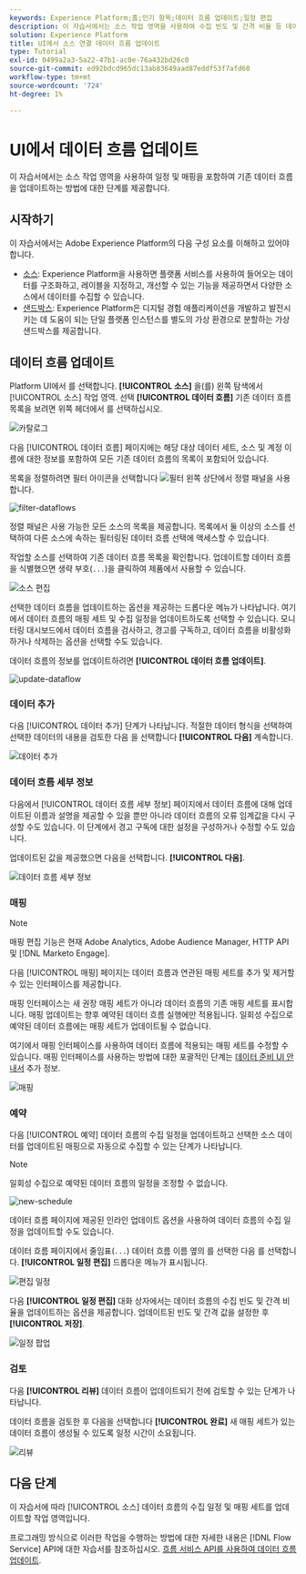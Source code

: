 ```yaml
---
keywords: Experience Platform;홈;인기 항목;데이터 흐름 업데이트;일정 편집
description: 이 자습서에서는 소스 작업 영역을 사용하여 수집 빈도 및 간격 비율 등 데이터 흐름 일정을 업데이트하는 단계에 대해 설명합니다.
solution: Experience Platform
title: UI에서 소스 연결 데이터 흐름 업데이트
type: Tutorial
exl-id: 0499a2a3-5a22-47b1-ac0e-76a432bd26c0
source-git-commit: ed92bdcd965dc13ab83649aad87eddf53f7afd60
workflow-type: tm+mt
source-wordcount: '724'
ht-degree: 1%

---
```


# UI에서 데이터 흐름 업데이트

이 자습서에서는 소스 작업 영역을 사용하여 일정 및 매핑을 포함하여 기존 데이터 흐름을 업데이트하는 방법에 대한 단계를 제공합니다.

## 시작하기

이 자습서에서는 Adobe Experience Platform의 다음 구성 요소를 이해하고 있어야 합니다.

* [소스](../../home.md): Experience Platform을 사용하면 플랫폼 서비스를 사용하여 들어오는 데이터를 구조화하고, 레이블을 지정하고, 개선할 수 있는 기능을 제공하면서 다양한 소스에서 데이터를 수집할 수 있습니다.
* [샌드박스](../../../sandboxes/home.md): Experience Platform은 디지털 경험 애플리케이션을 개발하고 발전시키는 데 도움이 되는 단일 플랫폼 인스턴스를 별도의 가상 환경으로 분할하는 가상 샌드박스를 제공합니다.

## 데이터 흐름 업데이트

Platform UI에서 를 선택합니다. **[!UICONTROL 소스]** 을(를) 왼쪽 탐색에서 [!UICONTROL 소스] 작업 영역. 선택 **[!UICONTROL 데이터 흐름]** 기존 데이터 흐름 목록을 보려면 위쪽 헤더에서 를 선택하십시오.

![카탈로그](../../images/tutorials/update-dataflows/catalog.png)

다음 [!UICONTROL 데이터 흐름] 페이지에는 해당 대상 데이터 세트, 소스 및 계정 이름에 대한 정보를 포함하여 모든 기존 데이터 흐름의 목록이 포함되어 있습니다.

목록을 정렬하려면 필터 아이콘을 선택합니다 ![필터](../../images/tutorials/update/filter.png) 왼쪽 상단에서 정렬 패널을 사용합니다.

![filter-dataflows](../../images/tutorials/update-dataflows/filter-dataflows.png)

정렬 패널은 사용 가능한 모든 소스의 목록을 제공합니다. 목록에서 둘 이상의 소스를 선택하여 다른 소스에 속하는 필터링된 데이터 흐름 선택에 액세스할 수 있습니다.

작업할 소스를 선택하여 기존 데이터 흐름 목록을 확인합니다. 업데이트할 데이터 흐름을 식별했으면 생략 부호(`...`)을 클릭하여 제품에서 사용할 수 있습니다.

![소스 편집](../../images/tutorials/update-dataflows/edit-source.png)

선택한 데이터 흐름을 업데이트하는 옵션을 제공하는 드롭다운 메뉴가 나타납니다. 여기에서 데이터 흐름의 매핑 세트 및 수집 일정을 업데이트하도록 선택할 수 있습니다. 모니터링 대시보드에서 데이터 흐름을 검사하고, 경고를 구독하고, 데이터 흐름을 비활성화하거나 삭제하는 옵션을 선택할 수도 있습니다.

데이터 흐름의 정보를 업데이트하려면 **[!UICONTROL 데이터 흐름 업데이트]**.

![update-dataflow](../../images/tutorials/update-dataflows/update-dataflow.png)

### 데이터 추가

다음 [!UICONTROL 데이터 추가] 단계가 나타납니다. 적절한 데이터 형식을 선택하여 선택한 데이터의 내용을 검토한 다음 을 선택합니다 **[!UICONTROL 다음]** 계속합니다.

![데이터 추가](../../images/tutorials/update-dataflows/add-data.png)

### 데이터 흐름 세부 정보

다음에서 [!UICONTROL 데이터 흐름 세부 정보] 페이지에서 데이터 흐름에 대해 업데이트된 이름과 설명을 제공할 수 있을 뿐만 아니라 데이터 흐름의 오류 임계값을 다시 구성할 수도 있습니다. 이 단계에서 경고 구독에 대한 설정을 구성하거나 수정할 수도 있습니다.

업데이트된 값을 제공했으면 다음을 선택합니다. **[!UICONTROL 다음]**.

![데이터 흐름 세부 정보](../../images/tutorials/update-dataflows/dataflow-detail.png)

### 매핑

>[!NOTE]
>
>매핑 편집 기능은 현재 Adobe Analytics, Adobe Audience Manager, HTTP API 및 [!DNL Marketo Engage].

다음 [!UICONTROL 매핑] 페이지는 데이터 흐름과 연관된 매핑 세트를 추가 및 제거할 수 있는 인터페이스를 제공합니다.

매핑 인터페이스는 새 권장 매핑 세트가 아니라 데이터 흐름의 기존 매핑 세트를 표시합니다. 매핑 업데이트는 향후 예약된 데이터 흐름 실행에만 적용됩니다. 일회성 수집으로 예약된 데이터 흐름에는 매핑 세트가 업데이트될 수 없습니다.

여기에서 매핑 인터페이스를 사용하여 데이터 흐름에 적용되는 매핑 세트를 수정할 수 있습니다. 매핑 인터페이스를 사용하는 방법에 대한 포괄적인 단계는 [데이터 준비 UI 안내서](../../../data-prep/ui/mapping.md) 추가 정보.

![매핑](../../images/tutorials/update-dataflows/mapping.png)

### 예약

다음 [!UICONTROL 예약] 데이터 흐름의 수집 일정을 업데이트하고 선택한 소스 데이터를 업데이트된 매핑으로 자동으로 수집할 수 있는 단계가 나타납니다.

>[!NOTE]
>
>일회성 수집으로 예약된 데이터 흐름의 일정을 조정할 수 없습니다.

![new-schedule](../../images/tutorials/update-dataflows/new-schedule.png)

데이터 흐름 페이지에 제공된 인라인 업데이트 옵션을 사용하여 데이터 흐름의 수집 일정을 업데이트할 수도 있습니다.

데이터 흐름 페이지에서 줄임표(`...`) 데이터 흐름 이름 옆의 를 선택한 다음 를 선택합니다. **[!UICONTROL 일정 편집]** 드롭다운 메뉴가 표시됩니다.

![편집 일정](../../images/tutorials/update-dataflows/edit-schedule.png)

다음 **[!UICONTROL 일정 편집]** 대화 상자에서는 데이터 흐름의 수집 빈도 및 간격 비율을 업데이트하는 옵션을 제공합니다. 업데이트된 빈도 및 간격 값을 설정한 후 **[!UICONTROL 저장]**.

![일정 팝업](../../images/tutorials/update-dataflows/schedule-pop-up.png)

### 검토

다음 **[!UICONTROL 리뷰]** 데이터 흐름이 업데이트되기 전에 검토할 수 있는 단계가 나타납니다.

데이터 흐름을 검토한 후 다음을 선택합니다 **[!UICONTROL 완료]** 새 매핑 세트가 있는 데이터 흐름이 생성될 수 있도록 일정 시간이 소요됩니다.

![리뷰](../../images/tutorials/update-dataflows/review.png)

## 다음 단계

이 자습서에 따라 [!UICONTROL 소스] 데이터 흐름의 수집 일정 및 매핑 세트를 업데이트할 작업 영역입니다.

프로그래밍 방식으로 이러한 작업을 수행하는 방법에 대한 자세한 내용은 [!DNL Flow Service] API에 대한 자습서를 참조하십시오. [흐름 서비스 API를 사용하여 데이터 흐름 업데이트](../../tutorials/api/update-dataflows.md).
